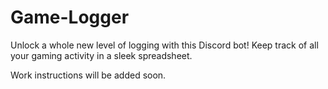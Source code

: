 # Game-Logger
Unlock a whole new level of logging with this Discord bot! Keep track of all your gaming activity in a sleek spreadsheet.

Work instructions will be added soon.
